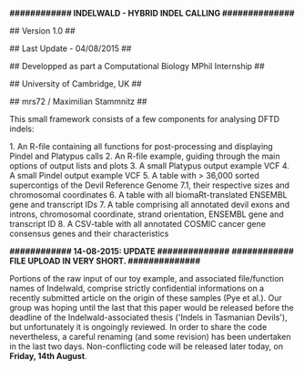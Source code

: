 <b>############ INDELWALD - HYBRID INDEL CALLING ##############</b>

<p>## Version 1.0 ##</p>
<p>## Last Update - 04/08/2015 ##</p>
<p>## Developped as part a Computational Biology MPhil Internship ##</p>
<p>## University of Cambridge, UK ##</p>
<p>## mrs72 / Maximilian Stammnitz ##</p>

<p>This small framework consists of a few components for analysing DFTD indels:</p>
1. An R-file containing all functions for post-processing and displaying Pindel and Platypus calls
2. An R-file example, guiding through the main options of output lists and plots
3. A small Platypus output example VCF
4. A small Pindel output example VCF
5. A table with > 36,000 sorted supercontigs of the Devil Reference Genome 7.1, their respective sizes and chromosomal coordinates
6. A table with all biomaRt-translated ENSEMBL gene and transcript IDs
7. A table comprising all annotated devil exons and introns, chromosomal coordinate, strand orientation, ENSEMBL gene and transcript ID
8. A CSV-table with all annotated COSMIC cancer gene consensus genes and their characteristics

<b>############ 14-08-2015: UPDATE ##############</b>
<b>############ FILE UPLOAD IN VERY SHORT. ##############</b>

Portions of the raw input of our toy example, and associated file/function names of Indelwald, comprise strictly confidential informations on a recently submitted article on the origin of these samples (Pye et al.). Our group was hoping until the last that this paper would be released before the deadline of the Indelwald-associated thesis ('Indels in Tasmanian Devils'), but unfortunately it is ongoingly reviewed. In order to share the code nevertheless, a careful renaming (and some revision) has been undertaken in the last two days. Non-conflicting code will be released later today, on <b> Friday, 14th August</b>.
